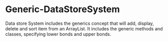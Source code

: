 # Generic-DataStoreSystem
Data store System includes the generics concept that will add, display, delete and sort item from an ArrayList. It includes the generic methods and classes, specifying lower bonds and upper bonds. 
